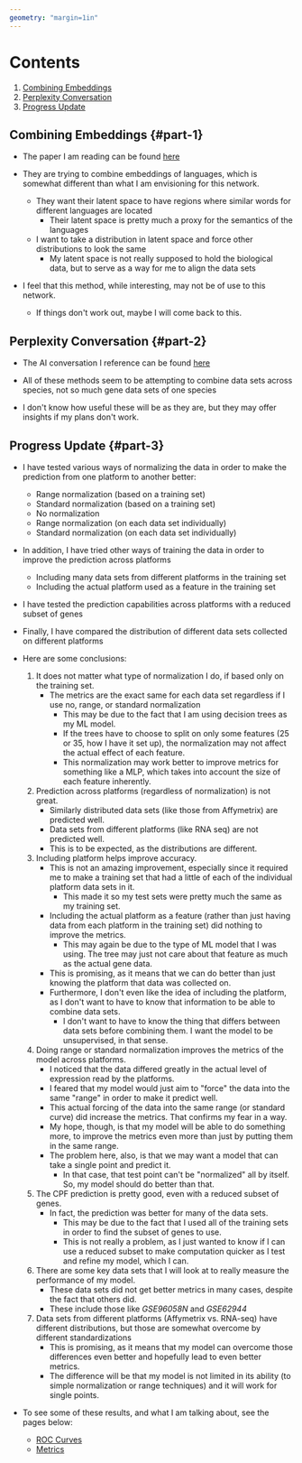 ```yaml
---
geometry: "margin=1in"
---
```


# Contents

1. [Combining Embeddings](#part-1)
2. [Perplexity Conversation](#part-2)
3. [Progress Update](#part-3)

## Combining Embeddings {#part-1}
<!--{-->

- The paper I am reading can be found [here](https://direct.mit.edu/tacl/article/doi/10.1162/tacl_a_00257/43509/Learning-Multilingual-Word-Embeddings-in-Latent)

- They are trying to combine embeddings of languages, which is somewhat different than what I am envisioning for this network.
    - They want their latent space to have regions where similar words for different languages are located
        - Their latent space is pretty much a proxy for the semantics of the languages
    - I want to take a distribution in latent space and force other distributions to look the same
        - My latent space is not really supposed to hold the biological data, but to serve as a way for me to align the data sets
- I feel that this method, while interesting, may not be of use to this network.
    - If things don't work out, maybe I will come back to this.

<!--}-->

## Perplexity Conversation {#part-2}
<!--{-->

- The AI conversation I reference can be found [here](https://www.perplexity.ai/search/article-on-aligning-embedding-Ay1pI4.qShKbVCVXaw.S2A)

- All of these methods seem to be attempting to combine data sets across species, not so much gene data sets of one species
- I don't know how useful these will be as they are, but they may offer insights if my plans don't work.

<!--}-->

## Progress Update {#part-3}
<!--{-->

- I have tested various ways of normalizing the data in order to make the prediction from one platform to another better:
    - Range normalization (based on a training set)
    - Standard normalization (based on a training set)
    - No normalization
    - Range normalization (on each data set individually)
    - Standard normalization (on each data set individually)
- In addition, I have tried other ways of training the data in order to improve the prediction across platforms
    - Including many data sets from different platforms in the training set
    - Including the actual platform used as a feature in the training set
- I have tested the prediction capabilities across platforms with a reduced subset of genes
- Finally, I have compared the distribution of different data sets collected on different platforms

- Here are some conclusions:
    1. It does not matter what type of normalization I do, if based only on the training set.
        - The  metrics are the exact same for each data set regardless if I use no, range, or standard normalization
            - This may be due to the fact that I am using decision trees as my ML model.
            - If the trees have to choose to split on only some features (25 or 35, how I have it set up), the normalization may not affect the actual effect of each feature.
            - This normalization may work better to improve metrics for something like a MLP, which takes into account the size of each feature inherently.
    2. Prediction across platforms (regardless of normalization) is not great.
        - Similarly distributed data sets (like those from Affymetrix) are predicted well.
        - Data sets from different platforms (like RNA seq) are not predicted well.
        - This is to be expected, as the distributions are different.
    3. Including platform helps improve accuracy.
        - This is not an amazing improvement, especially since it required me to make a training set that had a little of each of the individual platform data sets in it.
            - This made it so my test sets were pretty much the same as my training set. 
        - Including the actual platform as a feature (rather than just having data from each platform in the training set) did nothing to improve the metrics.
            - This may again be due to the type of ML model that I was using. The tree may just not care about that feature as much as the actual gene data.
        - This is promising, as it means that we can do better than just knowing the platform that data was collected on.
        - Furthermore, I don't even like the idea of including the platform, as I don't want to have to know that information to be able to combine data sets.
            - I don't want to have to know the thing that differs between data sets before combining them. I want the model to be unsupervised, in that sense.
    4. Doing range or standard normalization improves the metrics of the model across platforms. 
        - I noticed that the data differed greatly in the actual level of expression read by the platforms.
        - I feared that my model would just aim to "force" the data into the same "range" in order to make it predict well.
        - This actual forcing of the data into the same range (or standard curve) did increase the metrics. That confirms my fear in a way.
        - My hope, though, is that my model will be able to do something more, to improve the metrics even more than just by putting them in the same range.
        - The problem here, also, is that we may want a model that can take a single point and predict it.
            - In that case, that test point can't be "normalized" all by itself. So, my model should do better than that.
    5. The CPF prediction is pretty good, even with a reduced subset of genes.
        - In fact, the prediction was better for many of the data sets.
            - This may be due to the fact that I used all of the training sets in order to find the subset of genes to use.
            - This is not really a problem, as I just wanted to know if I can use a reduced subset to make computation quicker as I test and refine my model, which I can.
    6. There are some key data sets that I will look at to really measure the performance of my model.
        - These data sets did not get better metrics in many cases, despite the fact that others did.
        - These include those like <i>GSE96058N</i> and <i>GSE62944</i>
    7. Data sets from different platforms (Affymetrix vs. RNA-seq) have different distributions, but those are somewhat overcome by different standardizations
        - This is promising, as it means that my model can overcome those differences even better and hopefully lead to even better metrics.
        - The difference will be that my model is not limited in its ability (to simple normalization or range techniques) and it will work for single points.

- To see some of these results, and what I am talking about, see the pages below:
    - [ROC Curves](../others/01_CPF_ROC_Curves.md)
    - [Metrics](../.others/02_CPF_Metrics.md)

<!--}-->

